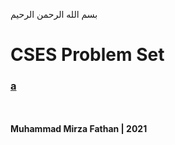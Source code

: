 بسم الله الرحمن الرحيم
<br />
# CSES Problem Set
### [a](link)
<br/> <br/>
**Muhammad Mirza Fathan | 2021**
